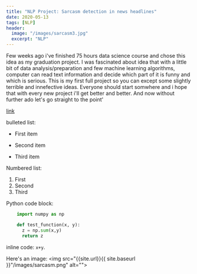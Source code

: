 ```yaml
---
title: "NLP Project: Sarcasm detection in news headlines"
date: 2020-05-13
tags: [NLP]
header:
  image: "/images/sarcasm3.jpg"
  excerpt: "NLP"
---
```


Few weeks ago i've finished 75 hours data science course and chose this idea as my graduation project. I was fascinated about idea that with a little bit of data analysis/preparation and few machine learning algorithms, computer can read text information and decide which part of it is funny and which is serious. This is my first full project so you can except some slightly terrible and innefective ideas. Everyone should start somwhere and i hope that with every new project i'll get better and better. And now without further ado let's go straight to the point'

[link](https://www.kaggle.com/rmisra/news-headlines-dataset-for-sarcasm-detection)

bulleted list:
* First item
+ Second item
- Third item

Numbered list:
1. First
2. Second
3. Third

Python code block:
```python
    import numpy as np

    def test_function(x, y):
      z = np.sum(x,y)
      return z
```

inline code: `x+y`.

Here's an image: 
<img src="{{site.url}}{{ site.baseurl }}"/images/sarcasm.png" alt=""> 